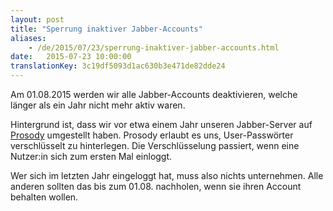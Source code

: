 ```yaml
---
layout: post 
title: "Sperrung inaktiver Jabber-Accounts"
aliases:
    - /de/2015/07/23/sperrung-inaktiver-jabber-accounts.html
date:   2015-07-23 10:00:00
translationKey: 3c19df5093d1ac630b3e471de82dde24
---
```

Am 01.08.2015 werden wir alle Jabber-Accounts deaktivieren, welche länger als ein Jahr nicht mehr aktiv waren.

Hintergrund ist, dass wir vor etwa einem Jahr unseren Jabber-Server auf [Prosody](https://prosody.im/) umgestellt 
haben. Prosody erlaubt es uns, User-Passwörter verschlüsselt zu hinterlegen. Die Verschlüsselung passiert, wenn eine 
Nutzer:in sich zum ersten Mal einloggt.

Wer sich im letzten Jahr eingeloggt hat, muss also nichts unternehmen. Alle anderen sollten das bis zum 01.08. 
nachholen, wenn sie ihren Account behalten wollen.
